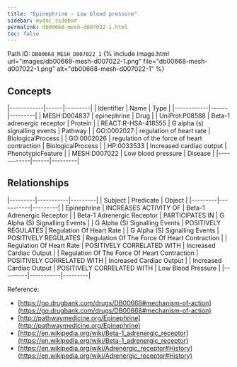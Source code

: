 ```yaml
---
title: "Epinephrine - Low blood pressure"
sidebar: mydoc_sidebar
permalink: db00668-mesh-d007022-1.html
toc: false 
---
```



Path ID: `DB00668_MESH_D007022_1`
{% include image.html url="images/db00668-mesh-d007022-1.png" file="db00668-mesh-d007022-1.png" alt="db00668-mesh-d007022-1" %}

## Concepts

|------------|------|---------|
| Identifier | Name | Type    |
|------------|------|---------|
| MESH:D004837 | epinephrine | Drug |
| UniProt:P08588 | Beta-1 adrenergic receptor | Protein |
| REACT:R-HSA-418555﻿ | G alpha (s) signalling events | Pathway |
| GO:0002027 | regulation of heart rate | BiologicalProcess |
| GO:0002026 | regulation of the force of heart contraction | BiologicalProcess |
| HP:0033533 | Increased cardiac output | PhenotypicFeature |
| MESH:D007022 | Low blood pressure | Disease |
|------------|------|---------|

## Relationships

|---------|-----------|---------|
| Subject | Predicate | Object  |
|---------|-----------|---------|
| Epinephrine | INCREASES ACTIVITY OF | Beta-1 Adrenergic Receptor |
| Beta-1 Adrenergic Receptor | PARTICIPATES IN | G Alpha (S) Signalling Events |
| G Alpha (S) Signalling Events | POSITIVELY REGULATES | Regulation Of Heart Rate |
| G Alpha (S) Signalling Events | POSITIVELY REGULATES | Regulation Of The Force Of Heart Contraction |
| Regulation Of Heart Rate | POSITIVELY CORRELATED WITH | Increased Cardiac Output |
| Regulation Of The Force Of Heart Contraction | POSITIVELY CORRELATED WITH | Increased Cardiac Output |
| Increased Cardiac Output | POSITIVELY CORRELATED WITH | Low Blood Pressure |
|---------|-----------|---------|

Reference: 
  - [https://go.drugbank.com/drugs/DB00668#mechanism-of-action](https://go.drugbank.com/drugs/DB00668#mechanism-of-action)
  - [http://pathwaymedicine.org/Epinephrine](http://pathwaymedicine.org/Epinephrine)
  - [https://en.wikipedia.org/wiki/Beta-1_adrenergic_receptor](https://en.wikipedia.org/wiki/Beta-1_adrenergic_receptor)
  - [https://en.wikipedia.org/wiki/Adrenergic_receptor#History](https://en.wikipedia.org/wiki/Adrenergic_receptor#History)
